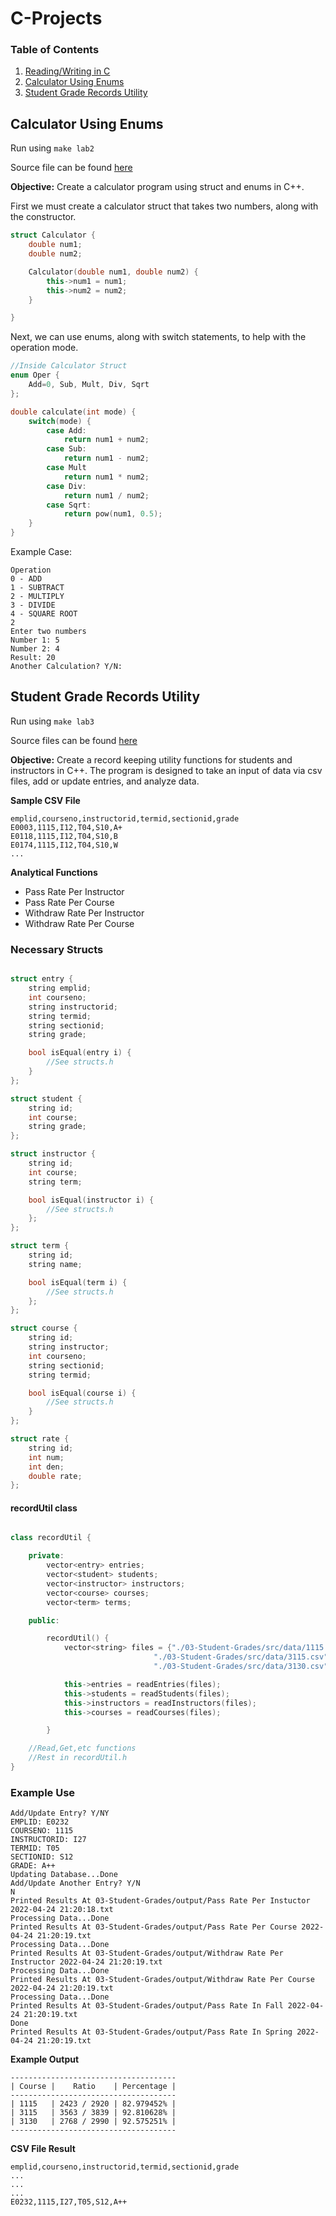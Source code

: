 # C-Projects
### Table of Contents 
1.  [Reading/Writing in C](#example)
2.  [Calculator Using Enums](#calculator-using-enums)
3.  [Student Grade Records Utility](#student-grade-records-utility)

## Calculator Using Enums
Run using ```make lab2``` 

Source file can be found [here](https://github.com/jon-michael-c/C-Projects/blob/lab2/02-Calculator/calculator.cpp) 

**Objective:** Create a calculator program using struct and enums in C++.

First we must create a calculator struct that takes two numbers, along with the constructor.


```c++
struct Calculator {
    double num1;
    double num2;

    Calculator(double num1, double num2) {
        this->num1 = num1;
        this->num2 = num2;
    }

}
```

Next, we can use enums, along with switch statements, to help with the operation mode.

```c++
//Inside Calculator Struct
enum Oper {
    Add=0, Sub, Mult, Div, Sqrt
};

double calculate(int mode) {
    switch(mode) {
        case Add:
            return num1 + num2;
        case Sub:
            return num1 - num2;
        case Mult
            return num1 * num2;
        case Div:
            return num1 / num2;
        case Sqrt:
            return pow(num1, 0.5);
    }
}

```

Example Case:

```
Operation
0 - ADD
1 - SUBTRACT
2 - MULTIPLY
3 - DIVIDE
4 - SQUARE ROOT
2
Enter two numbers
Number 1: 5
Number 2: 4
Result: 20
Another Calculation? Y/N: 
```

## Student Grade Records Utility
Run using ```make lab3```

Source files can be found [here](https://github.com/jon-michael-c/C-Projects/tree/main/03-Student-Grades/src)

**Objective:** Create a record keeping utility functions for students and instructors in C++. The program is designed to take an input of data via csv files, add or update entries, and analyze data.

**Sample CSV File**

```
emplid,courseno,instructorid,termid,sectionid,grade
E0003,1115,I12,T04,S10,A+
E0118,1115,I12,T04,S10,B
E0174,1115,I12,T04,S10,W
...
```

**Analytical Functions**
* Pass Rate Per Instructor
* Pass Rate Per Course
* Withdraw Rate Per Instructor
* Withdraw Rate Per Course

### Necessary Structs
```c++

struct entry {
    string emplid;
    int courseno;
    string instructorid;
    string termid;
    string sectionid;
    string grade;

    bool isEqual(entry i) {
        //See structs.h
    }
};

struct student {
    string id;
    int course;
    string grade;
};

struct instructor {
    string id;
    int course;
    string term;

    bool isEqual(instructor i) {
        //See structs.h
    };
};

struct term {
    string id;
    string name;

    bool isEqual(term i) {
        //See structs.h
    };
};

struct course {
    string id;
    string instructor;
    int courseno;
    string sectionid;
    string termid;

    bool isEqual(course i) {
        //See structs.h
    }
};

struct rate {
    string id;
    int num;
    int den;
    double rate;
};

```

#### recordUtil class
```c++ 

class recordUtil {

	private:
		vector<entry> entries;
		vector<student> students;
		vector<instructor> instructors;
		vector<course> courses;
		vector<term> terms;

	public:

		recordUtil() {
			vector<string> files = {"./03-Student-Grades/src/data/1115.csv", 
								"./03-Student-Grades/src/data/3115.csv", 
								"./03-Student-Grades/src/data/3130.csv"};

			this->entries = readEntries(files);
			this->students = readStudents(files);
			this->instructors = readInstructors(files);
			this->courses = readCourses(files);

		}

	//Read,Get,etc functions
	//Rest in recordUtil.h
}
```


### Example Use
```
Add/Update Entry? Y/NY
EMPLID: E0232
COURSENO: 1115
INSTRUCTORID: I27
TERMID: T05
SECTIONID: S12
GRADE: A++
Updating Database...Done
Add/Update Another Entry? Y/N
N
Printed Results At 03-Student-Grades/output/Pass Rate Per Instuctor 2022-04-24 21:20:18.txt
Processing Data...Done
Printed Results At 03-Student-Grades/output/Pass Rate Per Course 2022-04-24 21:20:19.txt
Processing Data...Done
Printed Results At 03-Student-Grades/output/Withdraw Rate Per Instructor 2022-04-24 21:20:19.txt
Processing Data...Done
Printed Results At 03-Student-Grades/output/Withdraw Rate Per Course 2022-04-24 21:20:19.txt
Processing Data...Done
Printed Results At 03-Student-Grades/output/Pass Rate In Fall 2022-04-24 21:20:19.txt
Done
Printed Results At 03-Student-Grades/output/Pass Rate In Spring 2022-04-24 21:20:19.txt
```

**Example Output**
```
-------------------------------------
| Course |    Ratio    | Percentage |
-------------------------------------
| 1115   | 2423 / 2920 | 82.979452% |
| 3115   | 3563 / 3839 | 92.810628% |
| 3130   | 2768 / 2990 | 92.575251% |
-------------------------------------
```

**CSV File Result**
```
emplid,courseno,instructorid,termid,sectionid,grade
...
...
...
E0232,1115,I27,T05,S12,A++

```